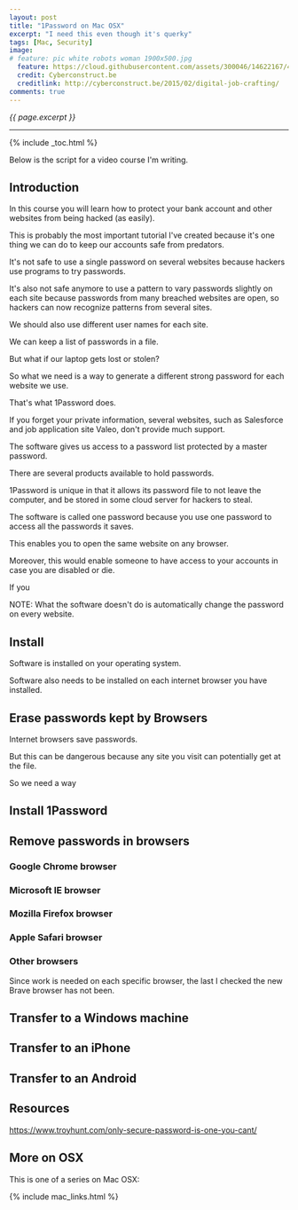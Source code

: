 ```yaml
---
layout: post
title: "1Password on Mac OSX"
excerpt: "I need this even though it's querky"
tags: [Mac, Security]
image:
# feature: pic white robots woman 1900x500.jpg
  feature: https://cloud.githubusercontent.com/assets/300046/14622167/45abd918-0585-11e6-8537-a58e0b55e3ec.jpg
  credit: Cyberconstruct.be
  creditlink: http://cyberconstruct.be/2015/02/digital-job-crafting/
comments: true
---
```

<i>{{ page.excerpt }}</i>
<hr />

{% include _toc.html %}

Below is the script for a video course I'm writing.


## Introduction

In this course you will learn how to protect your bank account and other 
websites from being hacked (as easily).

This is probably the most important tutorial I've created
because it's one thing we can do to keep our accounts safe from predators.

It's not safe to use a single password on several websites
because hackers use programs to try passwords.

It's also not safe anymore to use a pattern to vary passwords slightly on each site
because passwords from many breached websites are open,
so hackers can now recognize patterns from several sites.

We should also use different user names for each site.

We can keep a list of passwords in a file.

But what if our laptop gets lost or stolen?

So what we need is a way to generate a different strong password for each website we use.

That's what 1Password does.



If you forget your private information,
several websites, such as Salesforce and job application site Valeo, 
don't provide much support.



The software gives us access to a password list protected by a master password.


There are several products available to hold passwords.

1Password is unique in that it allows its password file to not leave the computer,
and be stored in some cloud server for hackers to steal.

The software is called one password because you use one password to access 
all the passwords it saves.

This enables you to open the same website on any browser.

Moreover, this would enable someone to have access to your accounts in case you are disabled or die.

If you 



NOTE: What the software doesn't do is automatically change the password on every website.


## Install

Software is installed on your operating system.

Software also needs to be installed on each internet browser you have installed.



## Erase passwords kept by Browsers

Internet browsers save passwords.

But this can be dangerous because any site you visit can potentially get at the file.

So we need a way

## Install 1Password

## Remove passwords in browsers


### Google Chrome browser

### Microsoft IE browser

### Mozilla Firefox browser

### Apple Safari browser

### Other browsers

   Since work is needed on each specific browser,
   the last I checked the new Brave browser has not been.

## Transfer to a Windows machine

## Transfer to an iPhone

## Transfer to an Android



## Resources

https://www.troyhunt.com/only-secure-password-is-one-you-cant/



## More on OSX

This is one of a series on Mac OSX:

{% include mac_links.html %}
